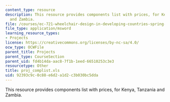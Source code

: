 ```yaml
---
content_type: resource
description: This resource provides components list with prices, for Kenya, Tanzania
  and Zambia.
file: /courses/ec-721-wheelchair-design-in-developing-countries-spring-2009/92393c9c0c88e6d2a1d2c3b030bc5dda_proj_complist.xls
file_type: application/msword
learning_resource_types:
- Projects
license: https://creativecommons.org/licenses/by-nc-sa/4.0/
ocw_type: OCWFile
parent_title: Projects
parent_type: CourseSection
parent_uid: fd4b14da-aac8-7f1b-1eed-66510253c3e3
resourcetype: Other
title: proj_complist.xls
uid: 92393c9c-0c88-e6d2-a1d2-c3b030bc5dda
---
```

This resource provides components list with prices, for Kenya, Tanzania and Zambia.